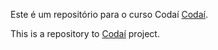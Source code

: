 Este é um repositório para o curso Codaí [Codaí](https://codai.growdev.com.br/).

This is a repository to [Codaí](https://codai.growdev.com.br/) project.
